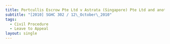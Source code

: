 ```yaml
---
title: Portcullis Escrow Pte Ltd v Astrata (Singapore) Pte Ltd and another
subtitle: "[2010] SGHC 302 / 12\_October\_2010"
tags:
  - Civil Procedure
  - Leave to Appeal
layout: single
---
```


